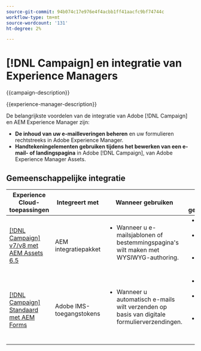 ```yaml
---
source-git-commit: 94b074c17e976e4f4acbb1ff41aacfc9bf74744c
workflow-type: tm+mt
source-wordcount: '131'
ht-degree: 2%

---
```



# [!DNL Campaign] en integratie van Experience Managers

{{campaign-description}}

{{experience-manager-description}}

De belangrijkste voordelen van de integratie van Adobe [!DNL Campaign] en AEM Experience Manager zijn:

+ **De inhoud van uw e-mailleveringen beheren** en uw formulieren rechtstreeks in Adobe Experience Manager.
+ **Handtekeningelementen gebruiken tijdens het bewerken van een e-mail- of landingspagina** in Adobe [!DNL Campaign], van Adobe Experience Manager Assets.

## Gemeenschappelijke integratie

<table>
    <thead>
        <tr>
            <th>Experience Cloud-toepassingen</th>
            <th>Integreert met</th>
            <th>Wanneer gebruiken</th>
            <th>Vaak voorkomende gebruiksscenario's</th>
        </tr>
    </thead>
    <tbody>
        <tr>
            <td><a href="../../integrations/tutorials/campaign-aem/campaign-v8-with-experience-manager.md" target="_blank" rel="noreferrer">[!DNL Campaign] v7/v8 met AEM Assets 6.5</a></td>
            <td>AEM integratiepakket</td>
            <td>
                <ul style="margin-top: 0;">
                    <li>Wanneer u e-mailsjablonen of bestemmingspagina's wilt maken met WYSIWYG-authoring.</li>
                </ul>
            </td>
            <td>
              <ul style="margin-top: 0;">
                <li>Persoonlijke e-mailcampagnes.</li>
                <li>Dynamische inhoud en aanbiedingen.</li>
                <li>Verenigde klantenervaring.</li>
              </ul>
            </td>
        </tr>      
        <tr>
            <td><a href="https://experienceleague.adobe.com/docs/experience-manager-learn/forms/aem-forms-with-adobe-campaign/aem-forms-with-campaign-standard-getting-started-tutorial.html" target="_blank" rel="noreferrer">[!DNL Campaign] Standaard met AEM Forms</a></td>
            <td>Adobe IMS-toegangstokens</td>
            <td>
                <ul style="margin-top: 0;">
                    <li>Wanneer u automatisch e-mails wilt verzenden op basis van digitale formulierverzendingen.</li>
                </ul>
            </td>
            <td>
              <ul style="margin-top: 0;">
                <li>Loodgeneratie en -verzorging.</li>
                <li>Registraties van gebeurtenissen en follow-ups.</li>
                <li>Feedback en betrokkenheid van de klant.</li>
              </ul>
            </td>
        </tr>              
    </tbody>          
</table>
